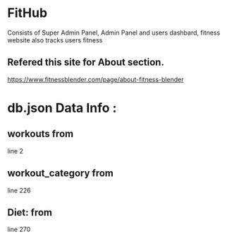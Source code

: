 # FitHub
Consists of Super Admin Panel,  Admin Panel and users dashbard, fitness website also tracks users fitness

## Refered this site for About section.
https://www.fitnessblender.com/page/about-fitness-blender



# db.json Data Info :
## workouts from 
line 2 

## workout_category from 
line 226 

## Diet: from 
line 270 
